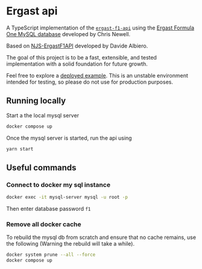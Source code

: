 # Ergast api

A TypeScript implementation of the [`ergast-f1-api`](https://github.com/jcnewell/ergast-f1-api) using the [Ergast Formula One MySQL database](http://ergast.com/mrd/) developed by Chris Newell.

Based on [NJS-ErgastF1API](https://github.com/Edivad99/NJS-ErgastF1API) developed by Davide Albiero.

The goal of this project is to be a fast, extensible, and tested implementation with a solid foundation for future growth.

Feel free to explore a [deployed example](https://isr4mvvhryaq7p7zh73gfkl4de0tupfy.lambda-url.eu-west-1.on.aws/). This is an unstable environment intended for testing, so please do not use for production purposes.

## Running locally

Start a the local mysql server

```sh
docker compose up
```

Once the mysql server is started, run the api using

```sh
yarn start
```

## Useful commands

### Connect to docker my sql instance

```sh
docker exec -it mysql-server mysql -u root -p
```

Then enter database password `f1`

### Remove all docker cache

To rebuild the mysql db from scratch and ensure that no cache remains, use the following (Warning the rebuild will take a while).

```sh
docker system prune --all --force
docker compose up
```
